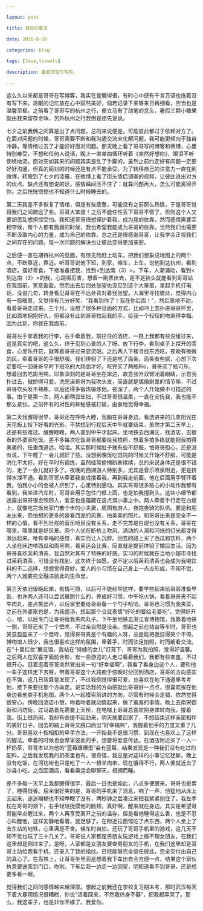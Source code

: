 ```yaml
--- 

layout: post 

title: 有你的夏天

date: 2016-8-20

categories: blog
 
tags: [love,travels]

description: 最爱的宝贝写的。

---
```


这么久以来都是哥哥在写博客，我实在是懒得很，有时心中便有千言万语也拖着没有写下来。温暖的记忆放在心中固然美好，倘若记录下来等来日再细看，应当也是温馨至极。之前看了哥哥写的杭州之行，便立马有了动笔的念头，暑假三颗小糖果就由我来留存余味，另外杭州之行我倒是想先说说。

七夕之前我俩之间算是出了点问题，总的来说便是，可能彼此都过于依赖对方了。在面对问题的时候，哥哥需要不断和我沟通交流来化解问题，我可能更倾向于独自冷静，等情绪过去了才能好好面对问题。那天晚上看了哥哥写的博客和微博，心里特别难受，不想和任何人说话，晚上一直单曲循环听着《突然好想你》，眼泪不听使唤地流。面对突如其来的问题其实是乱了手脚的，虽然之前约定好有问题一定要好好沟通，但真的面对的时候还是有点不能承受。为了转移自己的注意力一直在刷微博，转眼到了七夕的凌晨，在微博上看了街头情侣调查的视频，让彼此说出对方的优点、缺点还有想说的话，感情瞬间压不住了：就算问题再大，怎么可能离得开你。之后恍恍惚惚也不知道什么时候睡去的。

第二天我差不多恢复了情绪，但是有些疲惫，可能没有之前那么热情，于是哥哥觉得我们之间疏远了些。哥哥大笨蛋！之后不能任性丢下哥哥不管了，否则这个人又要胡思乱想担惊受怕。我知道哥哥很想保护着我，成为我的依靠，然而感情需要互相守候，每个人都有脆弱的时候，我也希望我能成为哥哥的依靠。当然我们也需要不断汲取内心的力量，成为自己的依靠。总之还是很感谢哥哥，让我学会正视我们之间存在的问题。每一次问题的解决也让彼此变得更加亲密。

之后便一直在期待杭州的见面，有惊无险赶上动车，把我们想象成地图上的两个点，不断靠近，靠近。听哥哥说他下班，到家，候车，上车，说他到达杭州，看到酒店，摆好零食，下楼准备接我，找到<到达南（3）>。下车，人潮涌动，看到<到达南（3）>的我，心跳得厉害，想着一刷票出去，是不是抬头就能看到哥哥站在我面前，笑意盈盈。然而出去后四处张望也没见到这个大笨蛋，拿起手机打电话，没说几句，转身看见哥哥在不远处背对着我张望。人海里寻找彼此，觉得内心有一股暖意，又觉得有几分好笑，“我看到你了！我在你后面！”，然后原地不动，看着哥哥走过来。三个月，设想了很多种见面的方式，比如冲上去扑进哥哥怀里，比如原地拥抱好久，但都没有此刻哥哥拉起我的手，给我一个轻轻的吻来得幸福。因为此刻，你就在我面前。

哥哥左手拿着我的行李，右手牵着我，前往住的酒店，一路上我都有些没缓过来，这是真实的吧，这么久，终于见到心爱的人了呀。放下行李，看到桌子上摆开的零食，心里乐开花，就等着哥哥过来耍流氓。之后两人下楼寻找东西吃，夜晚有微微的风，牵着哥哥的手很舒服。我们徘徊了下还是吃了面条，面条有些腻，心想下次定要吃一回哥哥平时下班吃的大肠面才好。吃完买了两瓶Rio，哥哥买了瓶可乐，想着回去吃周黑鸭。印象深刻的是哥哥坐在床边，故意张开双臂闭着眼睛，示意我扑过去，傲娇得可爱。洗完澡哥哥为我吹头发，简直就是偶像剧里的情节嘛，不过哥哥吹头发不熟练，以后还得多锻炼锻炼他。夜深了，两个人开始做不可描述的事。由于是第一次，两人都稍显笨拙，不过哥哥很温柔，一直在安抚我，我也能不那么紧张。之前怀有的对性的神秘感被打破，由衷地觉得幸福。

第二天我醒得很早，哥哥还在呼呼大睡，我躺在哥哥身边，看透进来的几束阳光在天花板上投下好看的光影。不禁想到行程后天中午就要结束，虽然才第二天早上，还是有些难过。醒醒睡睡，两人直到中午才起床。坐地铁去西湖区，找酒店，去银泰的外婆家吃饭。差不多每次吃饭哥哥都要给我拍照，想着多拍多练就能把我拍得美美的，任重而道远，哈哈。其实那时候肚子就有些不舒服，怕哥哥担心，还是没有说，下午睡了一会儿就好了些。没想到晚饭吃馄饨的时候又开始不舒服，可能是消化不太好。好在平时有锻炼，虽然经常偷懒断断续续，总的来说身体还是很不错的，走了一会儿就好多了。夜晚的西湖游人特别多，尤其是音乐喷泉附近，更是挤得水泄不通。看到哥哥从牵着我变成搂着我，再到我走前面，他在后面用手臂环着我，怕我小小的会被人挤到了，心里特别感动。其实哥哥很多贴心的小动作我都有看到，我坐进汽车时，哥哥会用手包住门框上面，也是怕我撞到头。这些小细节都透露出哥哥很会照顾人，爱意也是蕴藏在这点滴小事之中。两人牵着手行走在白堤上，就像吃完饭出家门散个步的小夫妻，周围有游人，夜跑夜骑的队伍。要是和朋友出来，恐怕想的更多的是看西湖的风景，拍美美的照片。和哥哥出来是完全不一样的心情，看不到壮观的音乐喷泉没有关系，走不完苏堤白堤也没有关系，哥哥在哪里，哪里就是好风景。两个人坐在断桥上吹风，涌动的人潮和闪烁的灯光都变得渺远起来，唯有幸福的感觉，真实而让人沉醉。回去的路上买了西瓜和饮料，两个人坐在床边啃西瓜和周黑鸭，看奥运会比赛，简直就是提前体验了婚后生活。因为哥哥喜欢茉莉清茶，我自然对其有了特殊的好感。实习的时候就在当地小超市寻找过茉莉清茶，可惜没有找到，这次终于如愿。说不定以后茉莉清茶也会成为我喝饮料的不二选择，想想觉得奇妙，爱人的小习惯在自己身上一点点形成，不知不觉，两个人就要完全融进彼此的生命里。

第三天依旧很晚起床，有情可原，以后可不能经常这样，要早些起来给哥哥准备早饭，也许两人还可以尝试晨跑什么的，养成好习惯。中午吃火锅，看着哥哥夹不起牛肉丸，差点笑出声，以后家里要给哥哥备一个勺子哈哈。哥哥也习惯为我夹菜，之前在外婆家也是，为我盛汤，想起那个仓鼠表情“好吃的要给老婆吃”，觉得好开心，嗯，以后专门让哥哥给我夹肉丸子。下午坐地铁去浙江省博物馆，我靠着地铁一侧，哥哥还来了一个壁咚，不过亲自然是没亲。想起之前在站台等车时，哥哥也笑意盈盈来了一个壁咚，觉得哥哥真是个有趣的人呀，总是能把我逗得笑个不停。博物馆人很少，我也很喜欢这样的氛围，牵着手，时而驻足拍照，时而细看交流。在“十里红妆”展览馆，我站在“待嫁的女儿”灯笼下，哥哥为我拍照，觉得好温馨。之后两人在双喜字面前合影，有一些游览的人走过看着我们，我都有些害羞，不过很开心。逛着逛着哥哥突然冒出来一句“好幸福啊”，我看了看身边这个人，要和他一辈子这样走下去呀。带着哥哥这个大路痴于傍晚时分回到酒店，哥哥的方向感实在不强，这几日我算是发现了，不过我倒觉得很可爱，总喜欢在地下通道里考考他，接下来要往那个方向走。说实话我的方向感就比哥哥好一点点，很喜欢挨在他身边看他查手机地图，两个人一起摸索前进的方向，尽管有时候会走错，依然觉得很安心。傍晚回酒店小憩，吻着吻着就动情起来，做了羞羞的事情。晚上去南宋御街和河坊街，过马路首先需要上天桥，在电梯上哥哥总喜欢把身体转向我，搂着我。街上很热闹，我却有些提不起劲来，明天就要回家了，不想结束这样亲密相伴的美好日子。回去的路上哥哥又脱口而出“好幸福啊”，我握着他手的力度又重了几分。哥哥喜欢十指相扣的牵手方法，一开始我不是很习惯，到现在也喜欢上了这样的握法。牵着的时候也会摩挲彼此的手，想要将爱意传达。在酒店附近买了一人一杯奶茶，哥哥本以为他的“蓝莓爆爆蛋”会有蓝莓，结果发现是一种我们没有吃过的配料，之后我发现我的奶茶里也有。很奇怪，我总是对这样的小事记忆犹新。晚上没有吃饭，在河坊街也只是吃了一人一根羊肉串，现在饿得不行，两人便就近去了沙县小吃。之后回酒店，看看奥运会聊聊天，相拥而睡。

差不多每一天早上我都醒得很早，最后一日也是如此，八点多便醒来。哥哥也是累了，睡得很香。后来很好笑的是，哥哥的手机来了消息，响了一声，他猛地从床上支起来，迷迷糊糊也不知睁眼了没有，两秒钟之后凑过来把我紧紧抱住了。我左手枕在哥哥的颈下，右手轻轻抚摸他的脸颊，真好啊，醒来就在身边。其实是希望哥哥能早点醒过来，两个人再享受离开之前的温存，但是看他睡得这么香，也是不忍心叫醒他，这样安静地看着，就足够了。在附近拉面馆吃了点东西，两个人坐上了去东站的地铁，心里满是不舍。候车时自拍，还玩了哥哥手机里的游戏，这几天不知不觉也玩了三十几关了。哥哥说人家都是男朋友玩游戏上瘾不理女朋友，在我们这里却是倒过来了。是呀，人家都是女朋友要查男朋友的手机，在我们这里却是哥哥主动给我看手机，还录入了我的指纹。已经能够完全信任彼此，完全交付出自己的真心了。在高铁上，让哥哥坐里面是想着我下车出去会方便一点，结果这个家伙执意要送我到门口，吻别。下车后我一边走一边回望，明知道看不到哥哥，还是想要多看一眼。

觉得我们之间的感情越来越深厚。想起之前我还在学校复习期末考，那时武汉每天下着大暴雨情况很糟糕，你说“活着回来，不然我终身不娶”，把我都弄哭了。那么，我这辈子，也是非你不嫁了。我爱你。

